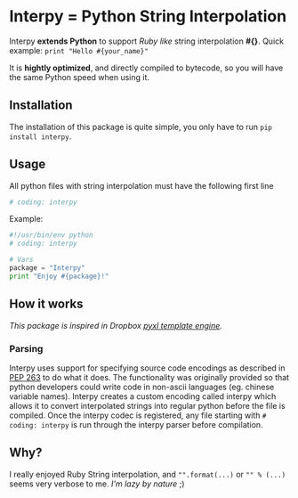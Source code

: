 # Interpy = Python String Interpolation
Interpy **extends Python** to support *Ruby like* string interpolation **#{}**. Quick example: `print "Hello #{your_name}"`

It is **hightly optimized**, and directly compiled to bytecode, so you will have the same Python speed when using it.

## Installation

The installation of this package is quite simple, you only have to run `pip install interpy`.

## Usage

All python files with string interpolation must have the following first line

```python
# coding: interpy
```

Example:

```python
#!/usr/bin/env python
# coding: interpy

# Vars
package = "Interpy"
print "Enjoy #{package}!"
```

## How it works
*This package is inspired in Dropbox [pyxl template engine](https://github.com/dropbox/pyxl).*


### Parsing

Interpy uses support for specifying source code encodings as described in [PEP 263](http://www.python.org/dev/peps/pep-0263/) to do what it does. The functionality was originally provided so that python developers could write code in non-ascii languages (eg. chinese variable names). Interpy creates a custom encoding called interpy which allows it to convert interpolated strings into regular python before the file is compiled. Once the interpy codec is registered, any file starting with `# coding: interpy` is run through the interpy parser before compilation.

## Why?

I really enjoyed Ruby String interpolation, and `"".format(...)` or `"" % (...)` seems very verbose to me.
*I'm lazy by nature* ;)
